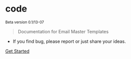 # <i class="fas fa-chevron-left" style="color: var(--primary-alert--); top:5px; position:relative;"></i>code<i class="fas fa-chevron-right" style="color: var(--primary-alert--); top:5px; position:relative;"></i><i class="fas fa-chevron-left" style="color: var(--help-alert--); top:5px; left:-4px; position:relative;"></i>

<sub>Beta version 0.1/13-07</sub>

> Documentation for Email Master Templates

- If you find bug, please report or just share your ideas.

[<i class="fas fa-paper-plane"></i> Get Started](#main)
